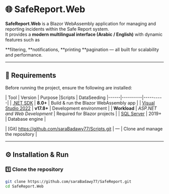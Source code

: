 # 🌐 SafeReport.Web

**SafeReport.Web** is a Blazor WebAssembly application for managing and reporting incidents within the Safe Report system.  
It provides a **modern multilingual interface (Arabic / English)** with dynamic features such as 

**filtering,
**notifications,
**printing
**pagination  — all built for scalability and performance.

---

## 🧩 Requirements

Before running the project, ensure the following are installed:

| Tool | Version | Purpose |Scripts | DataSeeding
|------|----------|----------|
| [.NET SDK](https://dotnet.microsoft.com/download/dotnet/8.0) | **8.0+** | Build & run the Blazor WebAssembly app |
| [Visual Studio 2022](https://visualstudio.microsoft.com/downloads/) | **v17.8+** | Development environment |
| **Workload** | *ASP.NET and Web Development* | Required for Blazor projects |
| [SQL Server](https://www.microsoft.com/en-us/sql-server/sql-server-downloads) | 2019+ | Database engine |


| [Git] https://github.com/saraBadawy77/Scripts.git | — | Clone and manage the repository |

---

## ⚙️ Installation & Run

### 1️⃣ Clone the repository

```bash
git clone https://github.com/saraBadawy77/SafeReport.git
cd SafeReport.Web
